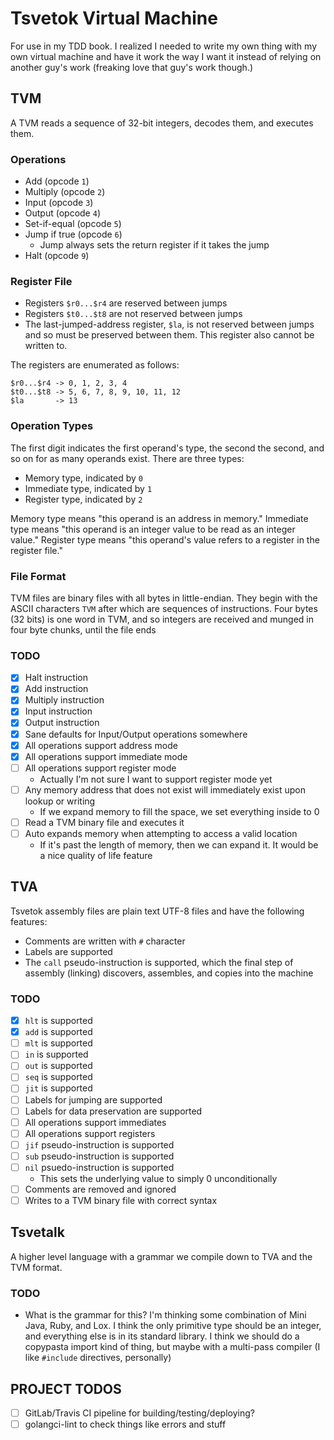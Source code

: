 # Tsvetok Virtual Machine

For use in my TDD book. I realized I needed to write my own thing with my own virtual machine and have it work the way I want it instead of relying on another guy's work (freaking love that guy's work though.)


## TVM

A TVM reads a sequence of 32-bit integers, decodes them, and executes them.

### Operations

* Add (opcode `1`)
* Multiply (opcode `2`)
* Input (opcode `3`)
* Output (opcode `4`)
* Set-if-equal (opcode `5`)
* Jump if true (opcode `6`)
	* Jump always sets the return register if it takes the jump
* Halt (opcode `9`)

### Register File

* Registers `$r0...$r4` are reserved between jumps
* Registers `$t0...$t8` are not reserved between jumps
* The last-jumped-address register, `$la`, is not reserved between jumps and so must be preserved between them. This register also cannot be written to.

The registers are enumerated as follows:

```
$r0...$r4 -> 0, 1, 2, 3, 4
$t0...$t8 -> 5, 6, 7, 8, 9, 10, 11, 12
$la       -> 13
```

### Operation Types

The first digit indicates the first operand's type, the second the second, and so on for as many operands exist. There are three types:

* Memory type, indicated by `0`
* Immediate type, indicated by `1`
* Register type, indicated by `2`

Memory type means "this operand is an address in memory." Immediate type means "this operand is an integer value to be read as an integer value." Register type means "this operand's value refers to a register in the register file."

### File Format

TVM files are binary files with all bytes in little-endian. They begin with the ASCII characters `TVM` after which are sequences of instructions. Four bytes (32 bits) is one word in TVM, and so integers are received and munged in four byte chunks, until the file ends

### TODO

- [x] Halt instruction
- [x] Add instruction
- [x] Multiply instruction
- [x] Input instruction
- [x] Output instruction
- [x] Sane defaults for Input/Output operations somewhere
- [x] All operations support address mode
- [x] All operations support immediate mode
- [ ] All operations support register mode
	* Actually I'm not sure I want to support register mode yet
- [ ] Any memory address that does not exist will immediately exist upon lookup or writing
	* If we expand memory to fill the space, we set everything inside to 0
- [ ] Read a TVM binary file and executes it
- [ ] Auto expands memory when attempting to access a valid location
	* If it's past the length of memory, then we can expand it. It would be a nice quality of life feature

## TVA

Tsvetok assembly files are plain text UTF-8 files and have the following features:

* Comments are written with `#` character
* Labels are supported
* The `call` pseudo-instruction is supported, which the final step of assembly (linking) discovers, assembles, and copies into the machine

### TODO

- [x] `hlt` is supported
- [x] `add` is supported
- [ ] `mlt` is supported
- [ ] `in` is supported
- [ ] `out` is supported
- [ ] `seq` is supported
- [ ] `jit` is supported
- [ ] Labels for jumping are supported
- [ ] Labels for data preservation are supported
- [ ] All operations support immediates
- [ ] All operations support registers
- [ ] `jif` pseudo-instruction is supported
- [ ] `sub` pseudo-instruction is supported
- [ ] `nil` psuedo-instruction is supported
	* This sets the underlying value to simply 0 unconditionally
- [ ] Comments are removed and ignored
- [ ] Writes to a TVM binary file with correct syntax

## Tsvetalk

A higher level language with a grammar we compile down to TVA and the TVM format.

### TODO

* What is the grammar for this? I'm thinking some combination of Mini Java, Ruby, and Lox. I think the only primitive type should be an integer, and everything else is in its standard library. I think we should do a copypasta import kind of thing, but maybe with a multi-pass compiler (I like `#include` directives, personally)


## PROJECT TODOS

- [ ] GitLab/Travis CI pipeline for building/testing/deploying?
- [ ] golangci-lint to check things like errors and stuff
